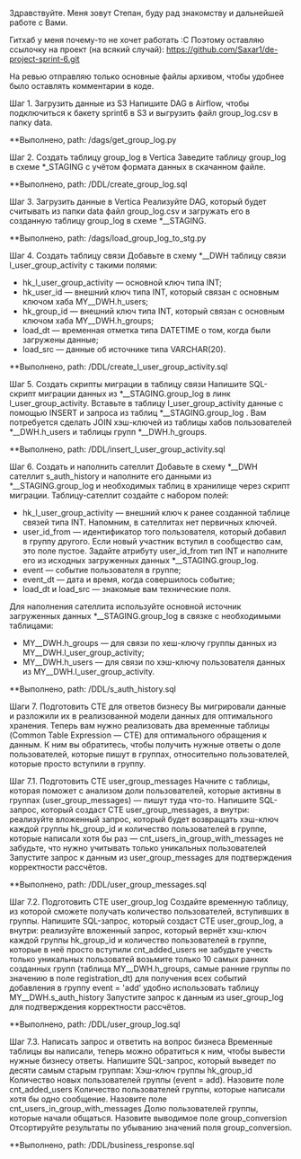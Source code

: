 Здравствуйте. Меня зовут Степан, буду рад знакомству и дальнейшей работе с Вами. 

Гитхаб у меня почему-то не хочет работать :С 
Поэтому оставляю ссылочку на проект (на всякий случай): https://github.com/Saxar1/de-project-sprint-6.git

На ревью отправляю только основные файлы архивом, чтобы удобнее было оставлять комментарии в коде. 

Шаг 1. Загрузить данные из S3
Напишите DAG в Airflow, чтобы подключиться к бакету sprint6 в S3 и выгрузить файл group_log.csv в папку data.

**Выполнено, path: /dags/get_group_log.py

Шаг 2. Создать таблицу group_log в Vertica
Заведите таблицу group_log в схеме *_STAGING с учётом формата данных в скачанном файле.

**Выполнено, path: /DDL/create_group_log.sql

Шаг 3. Загрузить данные в Vertica
Реализуйте DAG, который будет считывать из папки data файл group_log.csv и загружать его в созданную таблицу group_log в схеме *__STAGING.

**Выполнено, path: /dags/load_group_log_to_stg.py

Шаг 4. Создать таблицу связи
Добавьте в схему *__DWH таблицу связи l_user_group_activity с такими полями:
- hk_l_user_group_activity — основной ключ типа INT;
- hk_user_id — внешний ключ типа INT, который связан с основным ключом хаба MY__DWH.h_users;
- hk_group_id — внешний ключ типа INT, который связан с основным ключом хаба MY__DWH.h_groups;
- load_dt — временная отметка типа DATETIME о том, когда были загружены данные;
- load_src — данные об источнике типа VARCHAR(20).

**Выполнено, path: /DDL/create_l_user_group_activity.sql

Шаг 5. Создать скрипты миграции в таблицу связи
Напишите SQL-скрипт миграции данных из *__STAGING.group_log в линк l_user_group_activity.
Вставьте в таблицу l_user_group_activity данные с помощью INSERT и запроса из таблиц *__STAGING.group_log . Вам потребуется сделать JOIN хэш-ключей из таблицы хабов пользователей *__DWH.h_users и таблицы групп *__DWH.h_groups.

**Выполнено, path: /DDL/insert_l_user_group_activity.sql

Шаг 6. Создать и наполнить сателлит
Добавьте в схему *__DWH сателлит s_auth_history и наполните его данными из *__STAGING.group_log и необходимых таблиц в хранилище через скрипт миграции.
Таблицу-сателлит создайте с набором полей:
  - hk_l_user_group_activity — внешний ключ к ранее созданной таблице связей типа INT. Напомним, в сателлитах нет первичных ключей.
  - user_id_from — идентификатор того пользователя, который добавил в группу другого. Если новый участник вступил в сообщество сам, это поле пустое. Задайте атрибуту user_id_from тип INT и наполните его из исходных загруженных данных *__STAGING.group_log.
  - event — событие пользователя в группе;
  - event_dt — дата и время, когда совершилось событие;
  - load_dt и load_src — знакомые вам технические поля.

Для наполнения сателлита используйте основной источник загруженных данных *__STAGING.group_log в связке с необходимыми таблицами:
  - MY__DWH.h_groups — для связи по хеш-ключу группы данных из MY__DWH.l_user_group_activity;
  - MY__DWH.h_users — для связи по хэш-ключу пользователя данных из MY__DWH.l_user_group_activity.

**Выполнено, path: /DDL/s_auth_history.sql

Шаги 7. Подготовить CTE для ответов бизнесу
Вы мигрировали данные и разложили их в реализованной модели данных для оптимального хранения. Теперь вам нужно реализовать два временные таблицы (Common Table Expression — CTE) для оптимального обращения к данным. К ним вы обратитесь, чтобы получить нужные ответы о доле пользователей, которые пишут в группах, относительно пользователей, которые просто вступили в группу. 

Шаг 7.1. Подготовить CTE user_group_messages
Начните с таблицы, которая поможет с анализом доли пользователей, которые активны в группах (user_group_messages) — пишут туда что-то.
Напишите SQL-запрос, который создаст CTE user_group_messages, а внутри:
реализуйте вложенный запрос, который будет возвращать хэш-ключ каждой группы hk_group_id и количество пользователей в группе, которые написали хотя бы раз — cnt_users_in_group_with_messages
не забудьте, что нужно учитывать только уникальных пользователей
Запустите запрос к данным из user_group_messages для подтверждения корректности рассчётов.

**Выполнено, path: /DDL/user_group_messages.sql

Шаг 7.2. Подготовить CTE user_group_log
Создайте временную таблицу, из которой сможете получать количество пользователей, вступивших в группы.
Напишите SQL-запрос, который создаст CTE user_group_log, а внутри:
реализуйте вложенный запрос, который вернёт хэш-ключ каждой группы hk_group_id и количество пользователей в группе, которые в неё просто вступили cnt_added_users
не забудьте учесть только уникальных пользоватей
возьмите только 10 самых ранних созданных групп (таблица MY__DWH.h_groups, самые ранние группы по значению в поле registration_dt)
для получения всех событий добавления в группу event = 'add’ удобно использовать таблицу MY__DWH.s_auth_history
Запустите запрос к данным из user_group_log для подтверждения корректности рассчётов.

**Выполнено, path: /DDL/user_group_log.sql

Шаг 7.3. Написать запрос и ответить на вопрос бизнеса
Временные таблицы вы написали, теперь можно обратиться к ним, чтобы вывести нужные бизнесу ответы.
Напишите SQL-запрос, который выведет по десяти самым старым группам:
Хэш-ключ группы hk_group_id
Количество новых пользователей группы (event = add). Назовите поле cnt_added_users
Количество пользователей группы, которые написали хотя бы одно сообщение. Назовите поле cnt_users_in_group_with_messages
Долю пользователей группы, которые начали общаться. Назовите выводимое поле group_conversion
Отсортируйте результаты по убыванию значений поля group_conversion.

**Выполнено, path: /DDL/business_response.sql